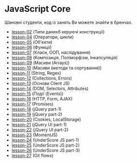 # JavaScript Core 
Шановні студенти, код із занять Ви можете знайти в бренчах.

* [lesson-02](https://github.com/itacademylogos/JavaScript_Core_for_FrontEnd_developers/tree/lesson-02)  (Типи данихб керуючі конструкції)
* [lesson-04](https://github.com/itacademylogos/JavaScript_Core_for_FrontEnd_developers/tree/lesson-04)  (Оператори, цикли)
* [lesson-05](https://github.com/itacademylogos/JavaScript_Core_for_FrontEnd_developers/tree/lesson-05)  (Об'єкти)
* [lesson-06](https://github.com/itacademylogos/JavaScript_Core_for_FrontEnd_developers/tree/lesson-06)  (Функції)
* [lesson-07](https://github.com/itacademylogos/JavaScript_Core_for_FrontEnd_developers/tree/lesson-07)  (Класи, ООП, наслідування)
* [lesson-08](https://github.com/itacademylogos/JavaScript_Core_for_FrontEnd_developers/tree/lesson-08)  (Композиція, Поліморфізм, Інкапсуляція)
* [lesson-09](https://github.com/itacademylogos/JavaScript_Core_for_FrontEnd_developers/tree/lesson-09)  (Масиви (Arrays))
* [lesson-10](https://github.com/itacademylogos/JavaScript_Core_for_FrontEnd_developers/tree/lesson-10)  (Масиви (методи та сортування))
* [lesson-11](https://github.com/itacademylogos/JavaScript_Core_for_FrontEnd_developers/tree/lesson-11)  (String, Regex)
* [lesson-12](https://github.com/itacademylogos/JavaScript_Core_for_FrontEnd_developers/tree/lesson-12)  (Collections, Errors)
* [lesson-13](https://github.com/itacademylogos/JavaScript_Core_for_FrontEnd_developers/tree/lesson-13)  (Основи Client JS)
* [lesson-14](https://github.com/itacademylogos/JavaScript_Core_for_FrontEnd_developers/tree/lesson-14)  (DOM, Selectors, Attributes)
* [lesson-15](https://github.com/itacademylogos/JavaScript_Core_for_FrontEnd_developers/tree/lesson-15)  (Події (Events))
* [lesson-16](https://github.com/itacademylogos/JavaScript_Core_for_FrontEnd_developers/tree/lesson-16)  (HTTP, Form, AJAX)
* [lesson-17](https://github.com/itacademylogos/JavaScript_Core_for_FrontEnd_developers/tree/lesson-17)  (Promises)
* [lesson-18](https://github.com/itacademylogos/JavaScript_Core_for_FrontEnd_developers/tree/lesson-18)  (jQuery part-1)
* [lesson-19](https://github.com/itacademylogos/JavaScript_Core_for_FrontEnd_developers/tree/lesson-19)  (jQuery part-2)
* [lesson-20](https://github.com/itacademylogos/JavaScript_Core_for_FrontEnd_developers/tree/lesson-20)  (Cookies, LocalStorage)
* [lesson-21](https://github.com/itacademylogos/JavaScript_Core_for_FrontEnd_developers/tree/lesson-21)  (jQuery UI part-1)
* [lesson-22](https://github.com/itacademylogos/JavaScript_Core_for_FrontEnd_developers/tree/lesson-22)  (jQuery UI part-2)
* [lesson-23](https://github.com/itacademylogos/JavaScript_Core_for_FrontEnd_developers/tree/lesson-23)  (MomentJS)
* [lesson-24](https://github.com/itacademylogos/JavaScript_Core_for_FrontEnd_developers/tree/lesson-24)  (UnderScore JS part-1)
* [lesson-25](https://github.com/itacademylogos/JavaScript_Core_for_FrontEnd_developers/tree/lesson-25)  (UnderScore JS part-2)
* [lesson-26](https://github.com/itacademylogos/JavaScript_Core_for_FrontEnd_developers/tree/lesson-26)  (UnderScore JS part-3)
* [lesson-27](https://github.com/itacademylogos/JavaScript_Core_for_FrontEnd_developers/tree/lesson-27)  (Git flows)
